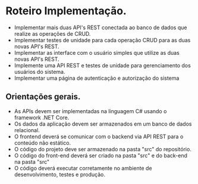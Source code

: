 # Roteiro Implementação.
* Implementar mais duas API's REST conectada ao banco de dados que realize as operações de CRUD.
* Implementar testes de unidade para cada operação CRUD para as duas novas API's REST.
* Implementar as interface com o usuário simples que utilize as duas novas API's REST.
* Implemente uma API REST e testes de unidade para gerenciamento dos usuários do sistema.
* Implementar uma página de autenticação e autorização do sistema

## Orientações gerais.
* As APIs devem ser implementadas na linguagem C# usando o framework .NET Core.
* Os dados da aplicação devem ser armazenados em um banco de dados relacional.
* O frontend deverá se comunicar com o backend via API REST para o conteúdo não estático.
* O código do projeto deve ser armazenado na pasta "src" do repositório.
* O código do front-end deverá ser criado na pasta "src" e do back-end na pasta "src"
* O código deverá executar corretamente no ambiente de desenvolvimento, testes e produção.



